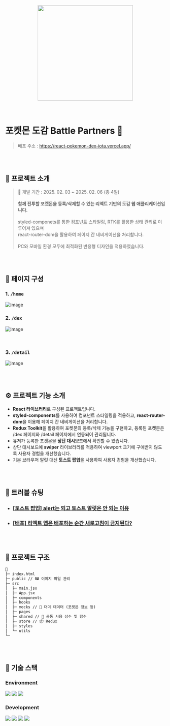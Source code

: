 <div align="center">
<img src="https://github.com/user-attachments/assets/673178e2-3e14-4c68-b446-94f5308c5100" width="300">
</div>

<br>
<br>

#  포켓몬 도감 Battle Partners 🚀
> 배포 주소 : https://react-pokemon-dex-iota.vercel.app/

<br>
<br>

## 💬 프로젝트 소개

> 📅 개발 기간 : 2025. 02. 03 ~ 2025. 02. 06 (총 4일)
> <br><br>
> **함께 전투할 포켓몬을 등록/삭제할 수 있는 리액트 기반의 도감 웹 애플리케이션입니다.**
> <br>
> <br> styled-componets를 통한 컴포넌트 스타일링, RTK를 활용한 상태 관리로 이루어져 있으며
> <br> react-router-dom을 활용하여 페이지 간 네비게이션을 처리합니다.  
> <br> PC와 모바일 환경 모두에 최적화된 반응형 디자인을 적용하였습니다.

<br>
<br>

## 📑 페이지 구성
### 1. `/home`
![image](https://github.com/user-attachments/assets/8090139f-7e37-4c3b-84e8-dc9b17936b83)
<br>

### 2. `/dex`
![image](https://github.com/user-attachments/assets/ea659c74-7759-4136-93aa-26f454311ca6)

<br>

### 3. `/detail`
![image](https://github.com/user-attachments/assets/a6c031b0-d790-4943-9345-cd372d909976)


<br>
<br>

## ⚙ 프로젝트 기능 소개

- **React 라이브러리**로 구성된 프로젝트입니다.
- **styled-components**를 사용하여 컴포넌트 스타일링을 적용하고, **react-router-dom**을 이용해 페이지 간 네비게이션을 처리합니다.
- **Redux Toolkit**을 활용하여 포켓몬의 등록/삭제 기능을 구현하고, 등록된 포켓몬은 /dex 페이지와 /detail 페이지에서 연동되어 관리됩니다.
- 유저가 등록한 포켓몬을 **상단 대시보드**에서 확인할 수 있습니다.
- 상단 대시보드에 **swiper** 라이브러리를 적용하여 viewport 크기에 구애받지 않도록 사용자 경험을 개선했습니다.
- 기본 브라우저 알럿 대신 **토스트 팝업**을 사용하여 사용자 경험을 개선했습니다.

<br>
<br>

## 🚀 트러블 슈팅

- ### [[토스트 팝업] alert는 되고 토스트 알럿은 안 되는 이유](https://velog.io/@jiyunk/alert는-되고-토스트-알럿은-안-되는-이유)
- ### [[배포] 리액트 앱은 배포하는 순간 새로고침이 금지된다?](https://velog.io/@jiyunk/리액트-앱은-배포하는-순간-새로고침이-금지된다)
<br>
<br>

## 📁 프로젝트 구조

```markdown
📁
├─ index.html
├─ public // 🖼️ 이미지 파일 관리
├─ src
│  ├─ main.jsx
│  ├─ App.jsx
│  ├─ components
│  ├─ hooks
│  ├─ mocks // 📄 더미 데이터 (포켓몬 정보 등)
│  ├─ pages
│  ├─ shared // 🔧 공통 사용 상수 및 함수
│  ├─ store // 📦 Redux
│  ├─ styles
│  └─ utils
└─
```

<br>
<br>

## 🧶 기술 스택
<div align="left">

### Environment
<img src="https://img.shields.io/badge/Visual_Studio_Code-007ACC?style=for-the-badge&logo=https://upload.wikimedia.org/wikipedia/commons/a/a7/Visual_Studio_Code_1.35_icon.svg&logoColor=white" />
<img src="https://img.shields.io/badge/Git-F05032?style=for-the-badge&logo=git&logoColor=white" />
<img src="https://img.shields.io/badge/GitHub-181717?style=for-the-badge&logo=github&logoColor=white" />
<br>

### Development
<img src="https://img.shields.io/badge/React-61DAFB?style=for-the-badge&logo=React&logoColor=black"/>
<img src="https://img.shields.io/badge/JavaScript-F7DF1E?style=for-the-badge&logo=JavaScript&logoColor=white"/>
<img src="https://img.shields.io/badge/styled components-DB7093?style=for-the-badge&amp;logo=styled-components&amp;logoColor=white">
<img src="https://img.shields.io/badge/Redux-764ABC?style=for-the-badge&amp;logo=Redux&amp;logoColor=#764ABC">



</div>
